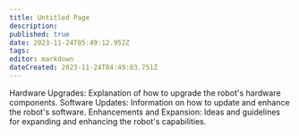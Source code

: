 ```yaml
---
title: Untitled Page
description: 
published: true
date: 2023-11-24T05:49:12.952Z
tags: 
editor: markdown
dateCreated: 2023-11-24T04:49:03.751Z
---
```


Hardware Upgrades: Explanation of how to upgrade the robot's hardware components.
Software Updates: Information on how to update and enhance the robot's software.
Enhancements and Expansion: Ideas and guidelines for expanding and enhancing the robot's capabilities.